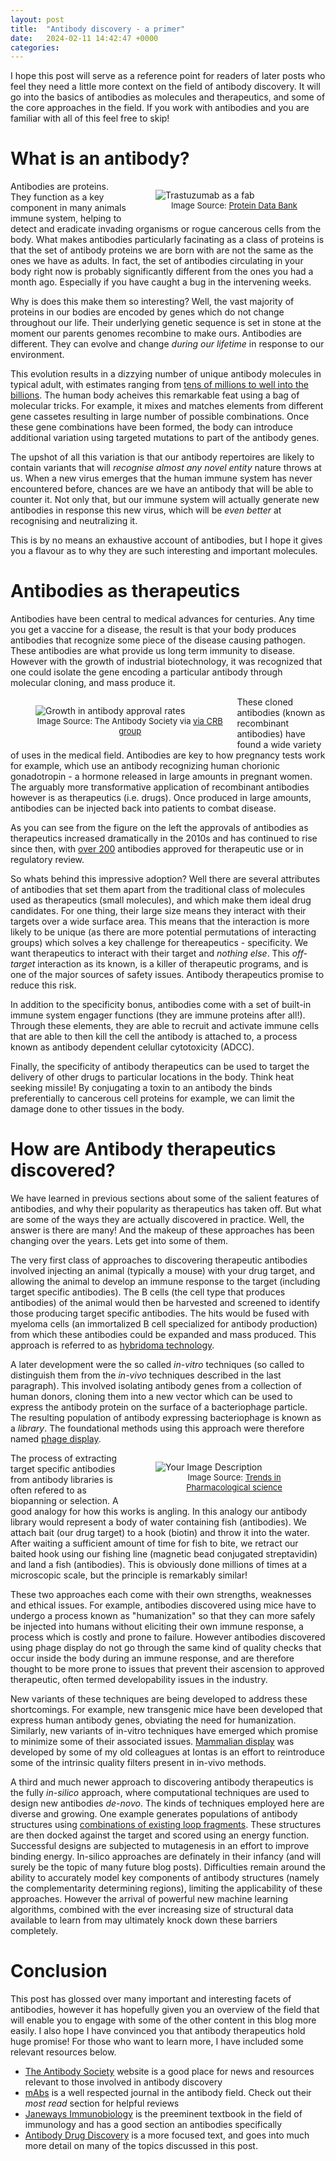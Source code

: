 ```yaml
---
layout: post
title:  "Antibody discovery - a primer"
date:   2024-02-11 14:42:47 +0000
categories:
---
```


I hope this post will serve as a reference point for readers of later posts who
feel they need a little more context on the field of antibody discovery. It will
go into the basics of antibodies as molecules and therapeutics, and some of the
core approaches in the field. If you work with antibodies and you are familiar with
all of this feel free to skip!

# What is an antibody?

<figure style="float: right; margin-right: 20px; width: 50%;">
  <img src="/assets/2024-02-11/trastuzumab-fab.jpg" alt="Trastuzumab as a fab" />
  <figcaption style="font-size: small; text-align: center;">Image Source: <a href="https://www.rcsb.org/structure/6BI0">Protein Data Bank</a></figcaption>
</figure>

Antibodies are proteins. They function as a key component in many animals immune
system, helping to detect and eradicate invading organisms or rogue cancerous
cells from the body. What makes antibodies particularly facinating as a class of
proteins is that the set of antibody proteins we are born with are not the same
as the ones we have as adults. In fact, the set of antibodies circulating in
your body right now is probably significantly different from the ones you had a
month ago. Especially if you have caught a bug in the intervening weeks.

Why is does this make them so interesting? Well, the vast majority of proteins in
our bodies are encoded by genes which do not change throughout our life. Their
underlying genetic sequence is set in stone at the moment our parents genomes
recombine to make ours. Antibodies are different. They can evolve and change
*during our lifetime* in response to our environment.

This evolution results in a dizzying number of unique antibody molecules in
typical adult, with estimates ranging from [tens of millions to well into the
billions](https://www.ncbi.nlm.nih.gov/pmc/articles/PMC7153836/).
The human body acheives this remarkable feat using a bag of molecular
tricks. For example, it mixes and matches elements from different gene cassetes
resulting in large number of possible combinations. Once these gene combinations
have been formed, the body can introduce additional variation using targeted
mutations to part of the antibody genes.

The upshot of all this variation is that our antibody repertoires are likely to
contain variants that will *recognise almost any novel entity* nature throws at
us. When a new virus emerges that the human immune system has never encountered
before, chances are we have an antibody that will be able to counter it. Not
only that, but our immune system will actually generate new antibodies in
response this new virus, which will be *even better* at recognising and
neutralizing it.

This is by no means an exhaustive account of antibodies, but I hope it gives you
a flavour as to why they are such interesting and important molecules.

# Antibodies as therapeutics

Antibodies have been central to medical advances for centuries. Any time you get
a vaccine for a disease, the result is that your body produces antibodies that recognize some
piece of the disease causing pathogen. These antibodies are what provide us long term immunity to
disease. However with the growth of industrial biotechnology, it was recognized
that one could isolate the gene encoding a particular antibody through molecular
cloning, and mass produce it.

<figure style="float: left; margin-right: 20px; width: 60%;">
  <img src="/assets/2024-02-11/antibody-approval-growth.png" alt="Growth in
  antibody approval rates" />
  <figcaption style="font-size: small; text-align: center;">Image Source: The Antibody Society via <a href="https://www.crbgroup.com/insights/biotechnology/monoclonal-antibody-manufacturing-introduction">via CRB group</a></figcaption>
</figure>

These cloned antibodies (known as recombinant antibodies) have found a wide
variety of uses in the medical field. Antibodies are key to how pregnancy
tests work for example, which use an antibody recognizing human chorionic
gonadotropin - a hormone released in large amounts in pregnant women. The
arguably more transformative application of recombinant antibodies however
is as therapeutics (i.e. drugs). Once produced in large amounts, antibodies
can be injected back into patients to combat disease.

As you can see from the figure on the left the approvals of antibodies as
therapeutics increased dramatically in the 2010s and has continued to rise since
then, with [over 200](https://www.antibodysociety.org/antibody-therapeutics-product-data/)
antibodies approved for therapeutic use or in regulatory review.

So whats behind this impressive adoption? Well there are several attributes of
antibodies that set them apart from the traditional class of molecules used as
therapeutics (small molecules), and which make them ideal drug candidates. For
one thing, their large size means they interact with their targets over a wide
surface area. This means that the interaction is more likely to be unique (as
there are more potential permutations of interacting groups) which solves a key
challenge for thereapeutics - specificity. We want therapeutics to interact with
their target and *nothing else*. This *off-target* interaction as its known, is
a killer of therapeutic programs, and is one of the major sources of safety
issues. Antibody therapeutics promise to reduce this risk.

In addition to the specificity bonus, antibodies come with a set of built-in
immune system engager functions (they are immune proteins after all!). Through
these elements, they are able to recruit and activate immune cells that are able
to then kill the cell the antibody is attached to, a process known as antibody
dependent celullar cytotoxicity (ADCC).

Finally, the specificity of antibody therapeutics can be used to target the
delivery of other drugs to particular locations in the body. Think heat seeking
missile! By conjugating a toxin to an antibody the binds preferentially to
cancerous cell proteins for example, we can limit the damage done to other
tissues in the body.


# How are Antibody therapeutics discovered?

We have learned in previous sections about some of the salient features of
antibodies, and why their popularity as therapeutics has taken off. But what are
some of the ways they are actually discovered in practice. Well, the answer is there are
many! And the makeup of these approaches has been changing over the years. Lets
get into some of them.

The very first class of approaches to discovering therapeutic antibodies
involved injecting an animal (typically a mouse) with your drug target, and
allowing the animal to develop an immune response to the target (including
target specific antibodies). The B cells (the cell type that produces
antibodies) of the animal would then be harvested and screened to identify those
producing target specific antibodies. The hits would be fused with myeloma cells
(an immortalized B cell specialized for antibody production) from which these
antibodies could be expanded and mass produced. This approach is referred to as
[hybridoma technology](https://www.ncbi.nlm.nih.gov/pmc/articles/PMC8521504/).

A later development were the so called *in-vitro* techniques (so called to
distinguish them from the *in-vivo* techniques described in the last paragraph).
This involved isolating antibody genes from a collection of human donors,
cloning them into a new vector which can be used to express the antibody protein
on the surface of a bacteriophage particle. The resulting population of antibody
expressing bacteriophage is known as a *library*. The foundational methods using
this approach were therefore named [phage display](https://www.ncbi.nlm.nih.gov/pmc/articles/PMC3656071/).

<figure style="float: right; margin-right: 20px; width: 50%;">
  <img src="/assets/2024-02-11/phage-display-fishing-analogy.jpg" alt="Your Image Description" />
  <figcaption style="font-size: small; text-align: center;">Image Source: <a href="https://www.sciencedirect.com/science/article/abs/pii/S016561471830230X">Trends in Pharmacological science</a></figcaption>
</figure>

The process of extracting target specific antibodies from antibody libraries is
often refered to as biopanning or selection. A good analogy for how this works
is angling. In this analogy our antibody library would represent a body of water
containing fish (antibodies). We attach bait (our drug target) to a hook (biotin) and throw
it into the water. After waiting a sufficient amount of time for fish to bite,
we retract our baited hook using our fishing line (magnetic bead conjugated
streptavidin) and land a fish (antibodies). This is obviously done millions of
times at a microscopic scale, but the principle is remarkably similar!

These two approaches each come with their own strengths, weaknesses and ethical
issues. For example, antibodies discovered using mice have to undergo a process
known as "humanization" so that they can more safely be injected into humans
without eliciting their own immune response, a process which is costly and prone
to failure. However antibodies discovered using phage display do not go through
the same kind of quality checks that occur inside the body during an immune
response, and are therefore thought to be more prone to issues that prevent
their ascension to approved therapeutic, often termed developability issues in
the industry.

New variants of these techniques are being developed to address these
shortcomings. For example, new transgenic mice have been developed that express
human antibody genes, obviating the need for humanization. Similarly, new
variants of in-vitro techniques have emerged which promise to minimize some of
their associated issues. [Mammalian
display](https://pubmed.ncbi.nlm.nih.gov/19252852/) was developed by some of my old
colleagues at Iontas is an effort to reintroduce some of the intrinsic quality
filters present in in-vivo methods.

A third and much newer approach to discovering antibody therapeutics is the
fully *in-silico* approach, where computational techniques are used to design
new antibodies *de-novo*. The kinds of techniques employed here are diverse and growing.
One example generates populations of antibody structures using [combinations of
existing loop fragments](http://www-vendruscolo.ch.cam.ac.uk/sormanni2018csr.pdf). These structures are then docked against the target and
scored using an energy function. Successful designs are subjected to mutagenesis
in an effort to improve binding energy. In-silico approaches are definately in
their infancy (and will surely be the topic of many future blog posts).
Difficulties remain around the ability to accurately model key components of
antibody structures (namely the complementarity determining regions), limiting
the applicability of these approaches. However the arrival of powerful new
machine learning algorithms, combined with the ever increasing size of
structural data available to learn from may ultimately knock down these barriers
completely.

# Conclusion

This post has glossed over many important and interesting facets of antibodies,
however it has hopefully given you an overview of the field that will enable you
to engage with some of the other content in this blog more easily. I also hope I
have convinced you that antibody therapeutics hold huge promise! For those who
want to learn more, I have included some relevant resources below.

- [The Antibody Society](https://www.antibodysociety.org/) website is a good
  place for news and resources relevant to those involved in antibody discovery
- [mAbs](https://www.tandfonline.com/journals/kmab20) is a well respected
  journal in the antibody field. Check out their *most read* section for helpful
  reviews
- [Janeways Immunobiology](https://www.amazon.co.uk/Janeways-Immunobiology-Kenneth-M-Murphy/dp/0393884910/ref=asc_df_0393884910/?tag=googshopuk-21&linkCode=df0&hvadid=606781675864&hvpos=&hvnetw=g&hvrand=16464619030823393981&hvpone=&hvptwo=&hvqmt=&hvdev=c&hvdvcmdl=&hvlocint=&hvlocphy=9044909&hvtargid=pla-1596925236390&psc=1&mcid=8a770507dbd63d43a1f3ba15da7c215c&th=1&psc=1)
is the preeminent textbook in the field of immunology and has a good section an
antibodies specifically
- [Antibody Drug
  Discovery](https://www.amazon.co.uk/Antibody-Discovery-Molecular-Medicinal-Chemistry/dp/1848166281)
  is a more focused text, and goes into much more detail on many of the topics
  discussed in this post.
